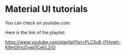 <h1>Material UI tutorials</h1> 

You can check on youtube.com.

Here is the link of the playlist: 

https://www.youtube.com/playlist?list=PLC3y8-rFHvwh-K9mDlrrcDywl7CeVL2rO
